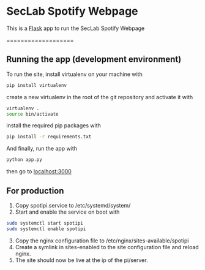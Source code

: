 # SecLab Spotify Webpage

This is a [Flask](http://flask.pocoo.org) app to run the SecLab Spotify Webpage

===================

## Running the app (development environment)

To run the site, install virtualenv on your machine with

```bash
pip install virtualenv
```

create a new virtualenv in the root of the git repository and activate it with 

```bash
virtualenv .
source bin/activate
```

install the required pip packages with

```bash
pip install -r requirements.txt
```

And finally, run the app with

```bash
python app.py
```

then go to [localhost:3000](localhost:3000)

## For production

1. Copy spotipi.service to /etc/systemd/system/
2. Start and enable the service on boot with 
```bash
sudo systemctl start spotipi
sudo systemctl enable spotipi
```
3. Copy the nginx configuration file to /etc/nginx/sites-available/spotipi
4. Create a symlink in sites-enabled to the site configuration file and reload nginx.
5. The site should now be live at the ip of the pi/server.
